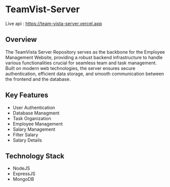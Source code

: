 # TeamVist-Server

Live api : https://team-vista-server.vercel.app

## Overview
The TeamVista Server Repository serves as the backbone for the Employee Management Website, providing a robust backend infrastructure to handle various functionalities crucial for seamless team and task management. Built on modern web technologies, the server ensures secure authentication, efficient data storage, and smooth communication between the frontend and the database.

## Key Features
- User Authentication
- Database Managment
- Task Organization
- Employee Management
- Salary Management
- Filter Salary
- Salary Details

## Technology Stack
- NodeJS
- ExpressJS
- MongoDB
